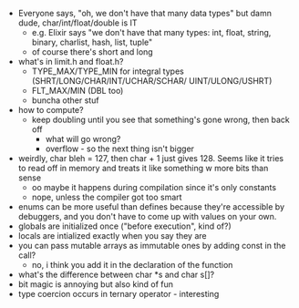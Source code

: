 * Everyone says, "oh, we don't have that many data types" but damn dude,
  char/int/float/double is IT
  * e.g. Elixir says "we don't have that many types: int, float, string, binary, charlist, hash, list, tuple"
  * of course there's short and long  
* what's in limit.h and float.h?
  * TYPE_MAX/TYPE_MIN for integral types (SHRT/LONG/CHAR/INT/UCHAR/SCHAR/
    UINT/ULONG/USHRT)
  * FLT_MAX/MIN (DBL too)
  * buncha other stuf
* how to compute?
  * keep doubling until you see that something's gone wrong, then back off
    * what will go wrong?
    * overflow - so the next thing isn't bigger
* weirdly, char bleh = 127, then char + 1 just gives 128. Seems like
  it tries to read off in memory and treats it like something w more
  bits than sense
  * oo maybe it happens during compilation since it's only constants
  * nope, unless the compiler got too smart
* enums can be more useful than defines because they're accessible by
  debuggers, and you don't have to come up with values on your own.
* globals are initialized once ("before execution", kind of?)
* locals are intialized exactly when you say they are
* you can pass mutable arrays as immutable ones by adding const in the
  call?
  * no, i think you add it in the declaration of the function
* what's the difference between char *s and char s[]?
* bit magic is annoying but also kind of fun
* type coercion occurs in ternary operator - interesting
